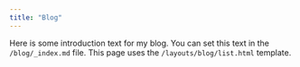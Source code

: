 ```yaml
---
title: "Blog"
---
```


Here is some introduction text for my blog. You can set this text in the `/blog/_index.md` file. This page uses the `/layouts/blog/list.html` template. 